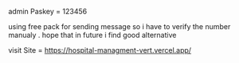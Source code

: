 admin Paskey = 123456


using free pack for sending message so i have to verify the number manualy . hope that in future i find good alternative

visit Site = https://hospital-managment-vert.vercel.app/
